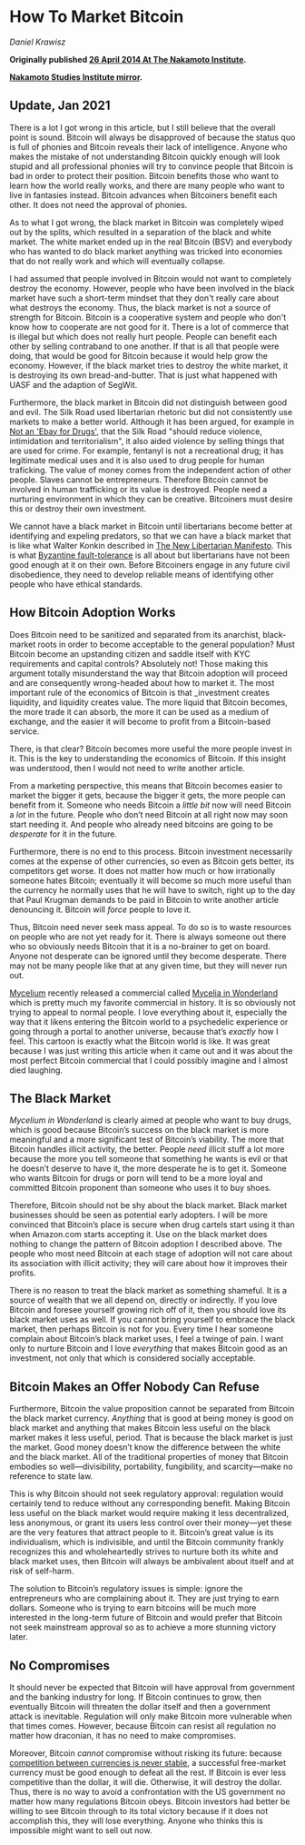 # How To Market Bitcoin

_Daniel Krawisz_

**Originally published [26 April 2014 At The Nakamoto Institute](https://nakamotoinstitute.org/mempool/how-to-market-bitcoin/).**

**[Nakamoto Studies Institute mirror](https://nakamotostudies.org/literature/how-to-market-bitcoin/).**

## Update, Jan 2021

There is a lot I got wrong in this article, but I still believe that the overall point is sound. Bitcoin will always be disapproved of because the status quo is full of phonies and Bitcoin reveals their lack of intelligence. Anyone who makes the mistake of not understanding Bitcoin quickly enough will look stupid and all professional phonies will try to convince people that Bitcoin is bad in order to protect their position. Bitcoin benefits those who want to learn how the world really works, and there are many people who want to live in fantasies instead. Bitcoin advances when Bitcoiners benefit each other. It does not need the approval of phonies. 

As to what I got wrong, the black market in Bitcoin was completely wiped out by the splits, which resulted in a separation of the black and white market. The white market ended up in the real Bitcoin (BSV) and everybody who has wanted to do black market anything was tricked into economies that do not really work and which will eventually collapse. 

I had assumed that people involved in Bitcoin would not want to completely destroy the economy. However, people who have been involved in the black market have such a short-term mindset that they don't really care about what destroys the economy. Thus, the black market is not a source of strength for Bitcoin. Bitcoin is a cooperative system and people who don't know how to cooperate are not good for it. There is a lot of commerce that is illegal but which does not really hurt people. People can benefit each other by selling contraband to one another. If that is all that people were doing, that would be good for Bitcoin because it would help grow the economy. However, if the black market tries to destroy the white market, it is destroying its own bread-and-butter. That is just what happened with UASF and the adaption of SegWit. 

Furthermore, the black market in Bitcoin did not distinguish between good and evil. The Silk Road used libertarian rhetoric but did not consistently use markets to make a better world. Although it has been argued, for example in [Not an 'Ebay for Drugs'](b://7e0ff83efd4e49e123e6ec64cc3f2355ef0804792671ef367809d3967676c7e8), that the Silk Road "should reduce violence, intimidation and territorialism", it also aided violence by selling things that are used for crime. For example, fentanyl is not a recreational drug; it has legitimate medical uses and it is also used to drug people for human traficking. The value of money comes from the independent action of other people. Slaves cannot be entrepreneurs. Therefore Bitcoin cannot be involved in human trafficking or its value is destroyed. People need a nurturing environment in which they can be creative. Bitcoiners must desire this or destroy their own investment. 

We cannot have a black market in Bitcoin until libertarians become better at identifying and expeling predators, so that we can have a black market that is like what Walter Konkin described in [The New Libertarian Manifesto](b://6cd41321afdcdeaa28d1bc6bafce092ec2e7dac9f1d77987d0bba1c2adc86979). This is what [Byzantine fault-tolerance](b://b176f6bc84a8659edd8ebbb4b4f024c9b288d3c1eb3f5e4a2946b5118e6b586e) is all about but libertarians have not been good enough at it on their own. Before Bitcoiners engage in any future civil disobedience, they need to develop reliable means of identifying other people who have ethical standards. 

## How Bitcoin Adoption Works

Does Bitcoin need to be sanitized and separated from its anarchist, black-market roots in order to become acceptable to the general population? Must Bitcoin become an upstanding citizen and saddle itself with KYC requirements and capital controls? Absolutely not! Those making this argument totally misunderstand the way that Bitcoin adoption will proceed and are consequently wrong-headed about how to market it. The most important rule of the economics of Bitcoin is that _investment creates liquidity, and liquidity creates value. The more liquid that Bitcoin becomes, the more trade it can absorb, the more it can be used as a medium of exchange, and the easier it will become to profit from a Bitcoin-based service.

There, is that clear? Bitcoin becomes more useful the more people invest in it. This is the key to understanding the economics of Bitcoin. If this insight was understood, then I would not need to write another article.

From a marketing perspective, this means that Bitcoin becomes easier to market the bigger it gets, because the bigger it gets, the more people can benefit from it. Someone who needs Bitcoin a _little bit_ now will need Bitcoin a _lot_ in the future. People who don’t need Bitcoin at all right now may soon start needing it. And people who already need bitcoins are going to be _desperate_ for it in the future.

Furthermore, there is no end to this process. Bitcoin investment necessarily comes at the expense of other currencies, so even as Bitcoin gets better, its competitors get worse. It does not matter how much or how irrationally someone hates Bitcoin; eventually it will become so much more useful than the currency he normally uses that he will have to switch, right up to the day that Paul Krugman demands to be paid in Bitcoin to write another article denouncing it. Bitcoin will _force_ people to love it.

Thus, Bitcoin need never seek mass appeal. To do so is to waste resources on people who are not yet ready for it. There is always someone out there who so obviously needs Bitcoin that it is a no-brainer to get on board. Anyone not desperate can be ignored until they become desperate. There may not be many people like that at any given time, but they will never run out.

[Mycelium](http://mycelium.com/) recently released a commercial called [Mycelia in Wonderland](https://www.youtube.com/watch?v=2_h9ZZwhwBg) which is pretty much my favorite commercial in history. It is so obviously not trying to appeal to normal people. I love everything about it, especially the way that it likens entering the Bitcoin world to a psychedelic experience or going through a portal to another universe, because that’s _exactly_ how I feel. This cartoon is exactly what the Bitcoin world is like. It was great because I was just writing this article when it came out and it was about the most perfect Bitcoin commercial that I could possibly imagine and I almost died laughing.

## The Black Market

_Mycelium in Wonderland_ is clearly aimed at people who want to buy drugs, which is good because Bitcoin’s success on the black market is more meaningful and a more significant test of Bitcoin’s viability. The more that Bitcoin handles illicit activity, the better. People _need_ illicit stuff a lot more because the more you tell someone that something he wants is evil or that he doesn’t deserve to have it, the more desperate he is to get it. Someone who wants Bitcoin for drugs or porn will tend to be a more loyal and committed Bitcoin proponent than someone who uses it to buy shoes.

Therefore, Bitcoin should not be shy about the black market. Black market businesses should be seen as potential early adopters. I will be more convinced that Bitcoin’s place is secure when drug cartels start using it than when Amazon.com starts accepting it. Use on the black market does nothing to change the pattern of Bitcoin adoption I described above. The people who most need Bitcoin at each stage of adoption will not care about its association with illicit activity; they will care about how it improves their profits.

There is no reason to treat the black market as something shameful. It is a source of wealth that we all depend on, directly or indirectly. If you love Bitcoin and foresee yourself growing rich off of it, then you should love its black market uses as well. If you cannot bring yourself to embrace the black market, then perhaps Bitcoin is not for you. Every time I hear someone complain about Bitcoin’s black market uses, I feel a twinge of pain. I want only to nurture Bitcoin and I love _everything_ that makes Bitcoin good as an investment, not only that which is considered socially acceptable.

## Bitcoin Makes an Offer Nobody Can Refuse

Furthermore, Bitcoin the value proposition cannot be separated from Bitcoin the black market currency. _Anything_ that is good at being money is good on black market and anything that makes Bitcoin less useful on the black market makes it less useful, period. That is because the black market is just the market. Good money doesn’t know the difference between the white and the black market. All of the traditional properties of money that Bitcoin embodies so well—divisibility, portability, fungibility, and scarcity—make no reference to state law.

This is why Bitcoin should not seek regulatory approval: regulation would certainly tend to reduce without any corresponding benefit. Making Bitcoin less useful on the black market would require making it less decentralized, less anonymous, or grant its users less control over their money—yet these are the very features that attract people to it. Bitcoin’s great value is its individualism, which is indivisible, and until the Bitcoin community frankly recognizes this and wholeheartedly strives to nurture both its white and black market uses, then Bitcoin will always be ambivalent about itself and at risk of self-harm.

The solution to Bitcoin’s regulatory issues is simple: ignore the entrepreneurs who are complaining about it. They are just trying to earn dollars. Someone who is trying to earn bitcoins will be much more interested in the long-term future of Bitcoin and would prefer that Bitcoin not seek mainstream approval so as to achieve a more stunning victory later.

## No Compromises

It should never be expected that Bitcoin will have approval from government and the banking industry for long. If Bitcoin continues to grow, then eventually Bitcoin will threaten the dollar itself and then a government attack is inevitable. Regulation will only make Bitcoin more vulnerable when that times comes. However, because Bitcoin can resist all regulation no matter how draconian, it has no need to make compromises.

Moreover, Bitcoin _cannot_ compromise without risking its future: because [competition between currencies is never stable](b://3e2027cf4295fd37ac6cc86306bc820251d8eb3e12cf2e6be74b65c83e571af8), a successful free-market currency must be good enough to defeat all the rest. If Bitcoin is ever less competitive than the dollar, it will die. Otherwise, it will destroy the dollar. Thus, there is no way to avoid a confrontation with the US government no matter how many regulations Bitcoin obeys. Bitcoin investors had better be willing to see Bitcoin through to its total victory because if it does not accomplish this, they will lose everything. Anyone who thinks this is impossible might want to sell out now.
